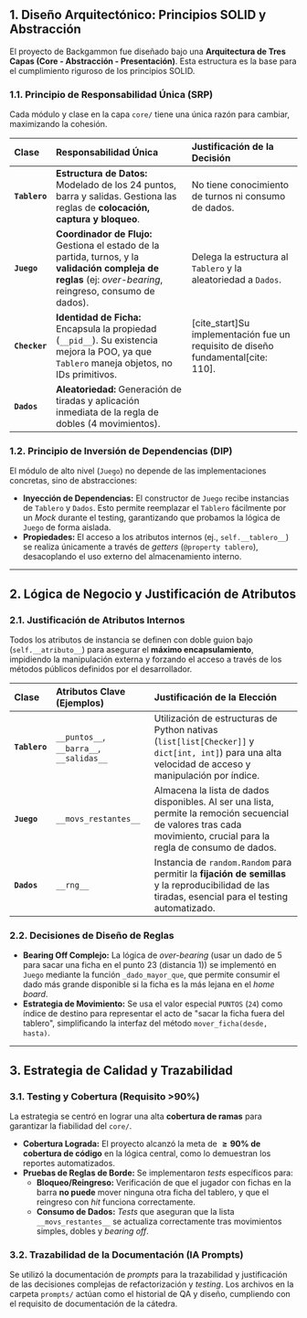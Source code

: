 ## 1. Diseño Arquitectónico: Principios SOLID y Abstracción

El proyecto de Backgammon fue diseñado bajo una **Arquitectura de Tres Capas (Core - Abstracción - Presentación)**. Esta estructura es la base para el cumplimiento riguroso de los principios SOLID.

### 1.1. Principio de Responsabilidad Única (SRP)

Cada módulo y clase en la capa `core/` tiene una única razón para cambiar, maximizando la cohesión.

| Clase | Responsabilidad Única | Justificación de la Decisión |
| :--- | :--- | :--- |
| **`Tablero`** | **Estructura de Datos:** Modelado de los 24 puntos, barra y salidas. Gestiona las reglas de **colocación, captura y bloqueo**. | No tiene conocimiento de turnos ni consumo de dados. |
| **`Juego`** | **Coordinador de Flujo:** Gestiona el estado de la partida, turnos, y la **validación compleja de reglas** (ej: *over-bearing*, reingreso, consumo de dados). | Delega la estructura al `Tablero` y la aleatoriedad a `Dados`. |
| **`Checker`** | **Identidad de Ficha:** Encapsula la propiedad (`__pid__`). Su existencia mejora la POO, ya que `Tablero` maneja objetos, no IDs primitivos. | [cite_start]Su implementación fue un requisito de diseño fundamental[cite: 110]. |
| **`Dados`** | **Aleatoriedad:** Generación de tiradas y aplicación inmediata de la regla de dobles (4 movimientos). | |

### 1.2. Principio de Inversión de Dependencias (DIP)

El módulo de alto nivel (`Juego`) no depende de las implementaciones concretas, sino de abstracciones:

* **Inyección de Dependencias:** El constructor de `Juego` recibe instancias de `Tablero` y `Dados`. Esto permite reemplazar el `Tablero` fácilmente por un *Mock* durante el testing, garantizando que probamos la lógica de `Juego` de forma aislada.
* **Propiedades:** El acceso a los atributos internos (ej., `self.__tablero__`) se realiza únicamente a través de *getters* (`@property tablero`), desacoplando el uso externo del almacenamiento interno.

---

## 2. Lógica de Negocio y Justificación de Atributos

### 2.1. Justificación de Atributos Internos

Todos los atributos de instancia se definen con doble guion bajo (`self.__atributo__`) para asegurar el **máximo encapsulamiento**, impidiendo la manipulación externa y forzando el acceso a través de los métodos públicos definidos por el desarrollador.

| Clase | Atributos Clave (Ejemplos) | Justificación de la Elección |
| :--- | :--- | :--- |
| **`Tablero`** | `__puntos__`, `__barra__`, `__salidas__` | Utilización de estructuras de Python nativas (`list[list[Checker]]` y `dict[int, int]`) para una alta velocidad de acceso y manipulación por índice. |
| **`Juego`** | `__movs_restantes__` | Almacena la lista de dados disponibles. Al ser una lista, permite la remoción secuencial de valores tras cada movimiento, crucial para la regla de consumo de dados. |
| **`Dados`** | `__rng__` | Instancia de `random.Random` para permitir la **fijación de semillas** y la reproducibilidad de las tiradas, esencial para el testing automatizado. |

### 2.2. Decisiones de Diseño de Reglas

* **Bearing Off Complejo:** La lógica de *over-bearing* (usar un dado de 5 para sacar una ficha en el punto 23 (distancia 1)) se implementó en `Juego` mediante la función `_dado_mayor_que`, que permite consumir el dado más grande disponible si la ficha es la más lejana en el *home board*.
* **Estrategia de Movimiento:** Se usa el valor especial `PUNTOS` (`24`) como índice de destino para representar el acto de "sacar la ficha fuera del tablero", simplificando la interfaz del método `mover_ficha(desde, hasta)`.

---

## 3. Estrategia de Calidad y Trazabilidad

### 3.1. Testing y Cobertura (Requisito >90%)

La estrategia se centró en lograr una alta **cobertura de ramas** para garantizar la fiabilidad del `core/`.

* **Cobertura Lograda:** El proyecto alcanzó la meta de **$\ge 90\%$ de cobertura de código** en la lógica central, como lo demuestran los reportes automatizados.
* **Pruebas de Reglas de Borde:** Se implementaron *tests* específicos para:
    * **Bloqueo/Reingreso:** Verificación de que el jugador con fichas en la barra **no puede** mover ninguna otra ficha del tablero, y que el reingreso con *hit* funciona correctamente.
    * **Consumo de Dados:** *Tests* que aseguran que la lista `__movs_restantes__` se actualiza correctamente tras movimientos simples, dobles y *bearing off*.

### 3.2. Trazabilidad de la Documentación (IA Prompts)

Se utilizó la documentación de *prompts* para la trazabilidad y justificación de las decisiones complejas de refactorización y *testing*. Los archivos en la carpeta `prompts/` actúan como el historial de QA y diseño, cumpliendo con el requisito de documentación de la cátedra.
